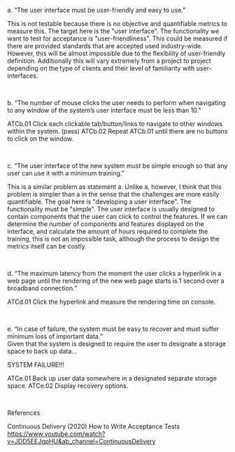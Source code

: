 a. “The user interface must be user-friendly and easy to use.”    

This is not testable because there is no objective and quantifiable metrics to measure this. 
The target here is the "user interface". The functionality we want to test for acceptance is "user-friendliness".
This could be measured if there are provided standards that are accepted used industry-wide. 
However, this will be almost impossible due to the flexibility of user-friendly definition. Additionally this will vary extremely from a project to project depending on the type of clients and their level of familiarity with user-interfaces.
 
 <br>
 
b. “The number of mouse clicks the user needs to perform when navigating to any window of the system’s user interface must be less than 10.”    

ATCb.01 Click each clickable tab/button/links to navigate to other windows within the system. (pass)
ATCb.02 Repeat ATCb.01 until there are no buttons to click on the window. 
 
 <br>
 
c. “The user interface of the new system must be simple enough so that any user can use it with a minimum training.”    

This is a similar problem as statement a. Unlike a, however, I think that this problem is simpler than a in the sense that the challenges are more easily quantifiable. 
The goal here is "developing a user interface". The functionality must be "simple". 
The user interface is usually designed to contain components that the user can click to control the features. If we can determine the number of components and features displayed on the interface, and calculate the amount of hours required to complete the training, this is not an impossible task, although the process to design the metrics itself can be costly.
 
 <br>
 
d. “The maximum latency from the moment the user clicks a hyperlink in a web page until the rendering of the new web page starts is 1 second over a broadband connection.”    

ATCd.01 Click the hyperlink and measure the rendering time on console. 
 
 <br>

e. “In case of failure, the system must be easy to recover and must suffer minimum loss of important data.”  
Given that the system is designed to require the user to designate a storage space to back up data...

SYSTEM FAILURE!!!

ATCe.01 Back up user data somewhere in a designated separate storage space. 
ATCe.02 Display recovery options.


<br>

References

Continuous Delivery (2020) How to Write Acceptance Tests https://www.youtube.com/watch?v=JDD5EEJgpHU&ab_channel=ContinuousDelivery
